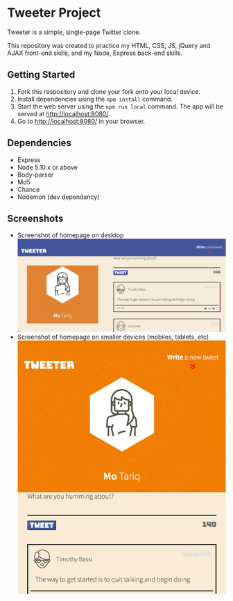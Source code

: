 # Tweeter Project

Tweeter is a simple, single-page Twitter clone.

This repository was created to practice my HTML, CSS, JS, jQuery and AJAX front-end skills, and my Node, Express back-end skills.

## Getting Started

1. Fork this respository and clone your fork onto your local device.
2. Install dependencies using the `npm install` command.
3. Start the web server using the `npm run local` command. The app will be served at <http://localhost:8080/>.
4. Go to <http://localhost:8080/> in your browser.

## Dependencies

- Express
- Node 5.10.x or above
- Body-parser
- Md5
- Chance
- Nodemon (dev dependancy)

## Screenshots

- Screenshot of homepage on desktop
  !["Screenshot of homepage on desktop"](https://github.com/momotrq94/tweeter/blob/master/docs/tweeter-homepage-desktop.png)
- Screenshot of homepage on smaller devices (mobiles, tablets, etc)
  !["Screenshot of homepage on smaller devices (mobiles, tablets etc)"](https://github.com/momotrq94/tweeter/blob/master/docs/tweeter-homepage-mobile.png)
